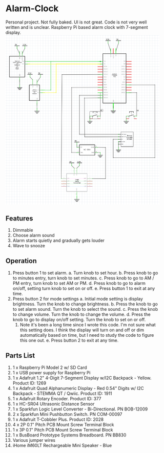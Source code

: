 # Alarm-Clock  
Personal project. Not fully baked. UI is not great. Code is not very well written and is unclear.
Raspberry Pi based alarm clock with 7-segment display.
![Alarm-Clock](./images/schematic.png)

## Features  
1. Dimmable
2. Choose alarm sound
3. Alarm starts quietly and gradually gets louder
4. Wave to snooze
 

## Operation  
1. Press button 1 to set alarm.
  a. Turn knob to set hour.
  b. Press knob to go to minutes entry, turn knob to set minutes.
  c. Press knob to go to AM / PM entry, turn knob to set AM or PM.
  d. Press knob to go to alarm on/off, setting turn knob to set on or off.
  e. Press button 1 to exit at any time.
2. Press button 2 for mode settings
  a. Initial mode setting is display brightness. Turn the knob to change brightness.
  b. Press the knob to go to set alarm sound. Turn the knob to select the sound.
  c. Press the knob to change volume. Turn the knob to change the volume.
  d. Press the knob to go to display on/off setting. Turn the knob to set on or off.
     1. Note it's been a long time since I wrote this code. I'm not sure what this setting does. I think the display will turn on and off or dim automatically based on time, but I need to study the code to figure this one out.
  e. Press button 2 to exit at any time.
  


 ## Parts List
1. 1 x Raspberry Pi Model 2 w/ SD Card
2. 1 x USB power supply for Raspberry Pi
3. 1 x Adafruit 1.2" 4-Digit 7-Segment Display w/I2C Backpack - Yellow. Product ID: 1269
4. 1 x Adafruit Quad Alphanumeric Display - Red 0.54" Digits w/ I2C Backpack - STEMMA QT / Qwiic. Product ID: 1911
4. 1 x Adafruit Rotary Encoder. Product ID: 377
5. 1 x HC-SR04 Ultrasonic Distance Sensor
6. 1 x Sparkfun Logic Level Converter - Bi-Directional. PN BOB-12009
7. 2 x Sparkfun Mini Pushbutton Switch. PN COM-00097
8. 1 x Adafruit T-Cobbler Plus. Product ID: 2028
9. 4 x 2P 0.1" Pitch PCB Mount Screw Terminal Block
10. 1 x 3P 0.1" Pitch PCB Mount Screw Terminal Block
11. 1 x BusBoard Prototype Systems Breadboard. PN BB830
12. Various jumper wires
13. iHome iM60LT Rechargeable Mini Speaker - Blue



